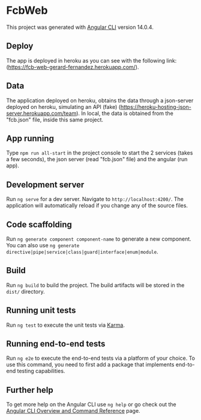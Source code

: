 # FcbWeb

This project was generated with [Angular CLI](https://github.com/angular/angular-cli) version 14.0.4.

## Deploy
The app is deployed in heroku as you can see with the following link: (https://fcb-web-gerard-fernandez.herokuapp.com/).

## Data
The application deployed on heroku, obtains the data through a json-server deployed on heroku, simulating an API (fake) (https://heroku-hosting-json-server.herokuapp.com/team).
In local, the data is obtained from the "fcb.json" file, inside this same project.

## App running
Type `npm run all-start` in the project console to start the 2 services (takes a few seconds), the json server (read "fcb.json" file) and the angular (run app).

## Development server

Run `ng serve` for a dev server. Navigate to `http://localhost:4200/`. The application will automatically reload if you change any of the source files.

## Code scaffolding

Run `ng generate component component-name` to generate a new component. You can also use `ng generate directive|pipe|service|class|guard|interface|enum|module`.

## Build

Run `ng build` to build the project. The build artifacts will be stored in the `dist/` directory.

## Running unit tests

Run `ng test` to execute the unit tests via [Karma](https://karma-runner.github.io).

## Running end-to-end tests

Run `ng e2e` to execute the end-to-end tests via a platform of your choice. To use this command, you need to first add a package that implements end-to-end testing capabilities.

## Further help

To get more help on the Angular CLI use `ng help` or go check out the [Angular CLI Overview and Command Reference](https://angular.io/cli) page.
